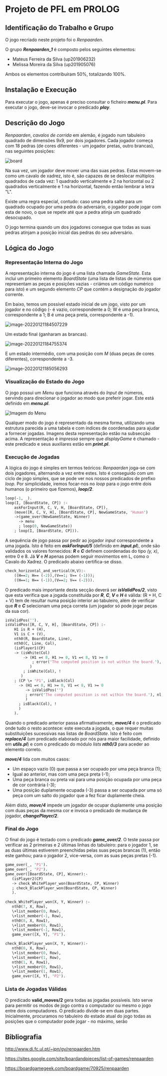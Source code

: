 # Projeto de PFL em PROLOG

## Identificação do Trabalho e Grupo

O jogo recriado neste projeto foi o *Renpaarden*.

O grupo ***Renpaarden_1*** é composto pelos seguintes elementos:

- Mateus Ferreira da Silva (up201906232) 
- Melissa Moreira da Silva (up201905076)

Ambos os elementos contribuíram 50%, totalizando 100%.

## Instalação e Execução

Para executar o jogo, apenas é preciso consultar o ficheiro ***menu.pl***. Para executar o jogo, deve-se invocar o predicado ***play***.

## Descrição do Jogo

*Renpaarden*, *cavalos de corrida* em alemão, é jogado num tabuleiro quadrado de dimensões 9x9, por dois jogadores. Cada jogador começa com 18 pedras (de cores diferentes - um jogador pretas, outro brancas), nas seguintes posições:

![board](imagens/renpaarden_board.png)

Na sua vez, um jogador deve mover uma das suas pedras. Estas movem-se como um cavalo de xadrez, isto é, são capazes de se deslocar múltiplos quadrados de cada vez: 1 quadrado verticalmente e 2 na horizontal ou 2 quadrados verticalmente e 1 na horizontal, fazendo então lembrar a letra "L".

Existe uma regra especial, contudo: caso uma pedra salte para um quadrado ocupado por uma pedra do adversário, o jogador pode jogar com esta de novo, o que se repete até que a pedra atinja um quadrado desocupado.

O jogo termina quando um dos jogadores consegue que todas as suas pedras atinjam a posição inicial das pedras do seu adversário.



## Lógica do Jogo

### Representação Interna do Jogo

A representação interna do jogo é uma lista chamada *GameState*. Esta inclui um primeiro elemento *BoardState* (uma lista de listas de números que representam as peças e posições vazias - criámos um código numérico para isto) e um segundo elemento *CP* que contém a designação do jogador corrente.

Em baixo, temos um possível estado inicial de um jogo, visto por um jogador e no código (- é vazio, correspondente a 0; W é uma peça branca, correspondente a 1; B é uma peça preta, correspondente a -1).

![image-20220121184507229](image-20220121184507229.png)

Um estado final (ganharam as brancas).

![image-20220121184755374](image-20220121184755374.png)

E um estado intermédio, com uma posição com *M* (duas peças de cores diferentes), correspondente a -3.

![image-20220121185056293](image-20220121185056293.png)

### Visualização do Estado do Jogo

O jogo possui um *Menu* que funciona através do *Input* de números, servindo para direcionar o jogador ao modo que preferir jogar. Este está definido em ***menu.pl***.

![Imagem do Menu](unknown.png)

Qualquer modo do jogo é representado da mesma forma, utilizando uma estrutura parecida a uma tabela e com índices de coordenadas para ajudar a fornecer jogadas. Imagens desta representação estão na subsecção acima. A representação é *impressa* sempre que *displayGame* é chamado - este predicado e seus auxiliares estão em ***print.pl***.

### Execução de Jogadas

A lógica do jogo é simples em termos teóricos: *Renpaarden* joga-se com dois jogadores, alternando a vez entre estes. Isto é conseguido com um ciclo de jogo simples, que se pode ver nos nossos predicados de prefixo *loop*. Por simplicidade, iremos focar-nos no *loop* para o jogo entre dois humanos (o primeiro que fizemos), ***loop/2***.

```perl
loop(-1, _).
loop(I, [BoardState, CP]) :-
    askForInput(R, C, V, H, [BoardState, CP]),
    (move([R, C, V, H], [BoardState, CP], NewGameState, 'Human')
    ->(game_over(NewGameState, Winner)
      -> menu
      ; loop(0, NewGameState))
    ; loop(I, [BoardState, CP])).
```

A sequência de jogo passa por pedir ao jogador *input* correspondente a uma jogada. Isto é feito em ***askForInput/5*** (definido em ***input.pl***), onde são validados os valores fornecidos: ***R*** e ***C*** definem coordenadas do tipo *(y, x)*, entre 0 e 8. Já ***V*** e ***H*** apenas podem seguir movimentos em L, como o Cavalo do Xadrez. O predicado abaixo certifica-se disso.

```perl
check_horizontal_and_vertical(H,V):-
    ((H==2; H== (-2)),(V==1; V== (-1)));
    ((H==1; H== (-1)),(V==2; V== (-2))).
```

O predicado mais importante desta secção deverá ser ***isValidPos/2***, visto que esta verifica que a jogada constituída por ***R***, ***C***, ***V*** e ***H*** é válida: (R + H, C + V) tem de resultar numa posição interior ao tabuleiro, além de verificar que ***R*** e ***C*** selecionam uma peça correta (um jogador só pode jogar peças da sua cor).

```perl
isValidPos('').
isValidPos([R, C, V, H], [BoardState, CP]) :-
    H1 is R + (H),
    V1 is C + (V),
    nth0(R, BoardState, Line),
    nth0(C, Line, Col),
    (isPlayer1(CP)
    -> (isWhite(Col)
        -> (H1 =< 8, H1 >= 0, V1 =< 8, V1 >= 0
            ; error('The computed position is not within the board.'), nl, fail
           )
        ; isWhite(Col), !
       )
    ; (CP \= 'P1', isBlack(Col)
      -> (H1 =< 8, H1 >= 0, V1 =< 8, V1 >= 0
         -> isValidPos('')
         ; error('The computed position is not within the board.'), nl, fail
         )
      ; isBlack(Col), !
      )
    ).
```

Quando o predicado anterior passa afirmativamente, ***move/4*** é o predicado onde tudo o resto acontece: este executa a jogada, o que requer muitas substituições sucessivas nas listas de *BoardState*. Isto é feito com ***replace/4*** (um predicado elaborado por nós para maior facilidade, definido em ***utils.pl***) e com o predicado do módulo *lists* ***nth0/3*** para aceder ao elemento correto.

***move/4*** lida com muitos casos:

- Um espaço vazio (0) que passa a ser ocupado por uma peça branca (1);
- Igual ao anterior, mas com uma peça preta (-1);
- Uma peça branca ou preta vai para uma posição ocupada por uma peça de cor contrária (-3);
- Uma posição duplamente ocupada (-3) passa a ser ocupada por uma só peça com um salto do jogador que a fez ficar duplamente cheia.

Além disto, ***move/4*** impede um jogador de ocupar duplamente uma posição com duas peças da mesma cor e invoca o predicado de mudança de jogador, ***changePlayer/2***.

### Final do Jogo

O final do jogo é testado com o predicado ***game_over/2***. O teste passa por verificar as 2 primeiras e 2 últimas linhas do tabuleiro: para o jogador 1, se as duas últimas estiverem preenchidas pelas suas peças brancas (1), então este ganhou; para o jogador 2, vice-versa, com as suas peças pretas (-1).

```perl
game_over(_, 'P1').
game_over(_, 'P2').
game_over([BoardState, CP], Winner):- 
   (isPlayer2(CP)
   -> check_WhitePlayer_won(BoardState, CP, Winner)
   ; check_BlackPlayer_won(BoardState, CP, Winner)
   ).
   
check_WhitePlayer_won(X, Y, Winner) :- 
   nth0(7, X, Row), 
   \+list_member(0, Row),
   \+list_member(-1, Row),
   nth0(8, X, Row1), 
   \+list_member(0, Row1), 
   \+list_member(-1, Row1),
   game_over([X, Y], 'P1').

check_BlackPlayer_won(X, Y, Winner):-
   nth0(0, X, Row), 
   \+list_member(0, Row), 
   \+list_member(1, Row), 
   nth0(1, X, Row1), 
   \+list_member(0, Row1), 
   \+list_member(1, Row1),
   game_over([X, Y], 'P2').
```

### Lista de Jogadas Válidas

O predicado **valid_moves/2** gera todas as jogadas possíveis. Isto serve para permitir os modos de jogo contra o computador ou mesmo o jogo entre dois computadores. O predicado divide-se em duas partes. Inicialmente, procuramos no tabuleiro do estado atual do jogo todas as posições que o computador pode jogar - no máximo, serão 

## **Bibliografia**

http://www.di.fc.ul.pt/~jpn/gv/renpaarden.htm

https://sites.google.com/site/boardandpieces/list-of-games/renpaarden

https://boardgamegeek.com/boardgame/70925/renpaarden

